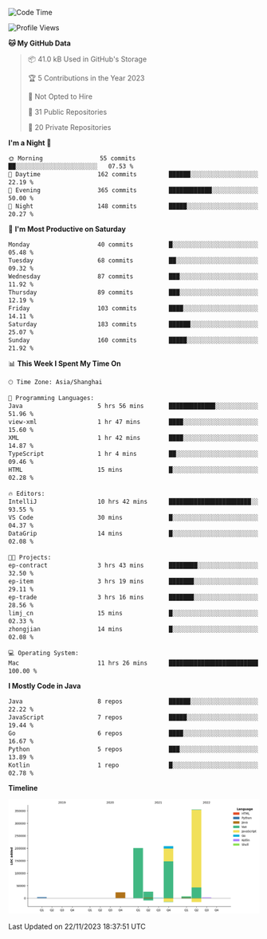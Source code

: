 <!--START_SECTION:waka-->
![Code Time](http://img.shields.io/badge/Code%20Time-2%2C138%20hrs%201%20min-blue)

![Profile Views](http://img.shields.io/badge/Profile%20Views-0-blue)

**🐱 My GitHub Data** 

> 📦 41.0 kB Used in GitHub's Storage 
 > 
> 🏆 5 Contributions in the Year 2023
 > 
> 🚫 Not Opted to Hire
 > 
> 📜 31 Public Repositories 
 > 
> 🔑 20 Private Repositories 
 > 
**I'm a Night 🦉** 

```text
🌞 Morning                55 commits          ██░░░░░░░░░░░░░░░░░░░░░░░   07.53 % 
🌆 Daytime                162 commits         ██████░░░░░░░░░░░░░░░░░░░   22.19 % 
🌃 Evening                365 commits         ████████████░░░░░░░░░░░░░   50.00 % 
🌙 Night                  148 commits         █████░░░░░░░░░░░░░░░░░░░░   20.27 % 
```
📅 **I'm Most Productive on Saturday** 

```text
Monday                   40 commits          █░░░░░░░░░░░░░░░░░░░░░░░░   05.48 % 
Tuesday                  68 commits          ██░░░░░░░░░░░░░░░░░░░░░░░   09.32 % 
Wednesday                87 commits          ███░░░░░░░░░░░░░░░░░░░░░░   11.92 % 
Thursday                 89 commits          ███░░░░░░░░░░░░░░░░░░░░░░   12.19 % 
Friday                   103 commits         ████░░░░░░░░░░░░░░░░░░░░░   14.11 % 
Saturday                 183 commits         ██████░░░░░░░░░░░░░░░░░░░   25.07 % 
Sunday                   160 commits         █████░░░░░░░░░░░░░░░░░░░░   21.92 % 
```


📊 **This Week I Spent My Time On** 

```text
🕑︎ Time Zone: Asia/Shanghai

💬 Programming Languages: 
Java                     5 hrs 56 mins       █████████████░░░░░░░░░░░░   51.96 % 
view-xml                 1 hr 47 mins        ████░░░░░░░░░░░░░░░░░░░░░   15.60 % 
XML                      1 hr 42 mins        ████░░░░░░░░░░░░░░░░░░░░░   14.87 % 
TypeScript               1 hr 4 mins         ██░░░░░░░░░░░░░░░░░░░░░░░   09.46 % 
HTML                     15 mins             █░░░░░░░░░░░░░░░░░░░░░░░░   02.28 % 

🔥 Editors: 
IntelliJ                 10 hrs 42 mins      ███████████████████████░░   93.55 % 
VS Code                  30 mins             █░░░░░░░░░░░░░░░░░░░░░░░░   04.37 % 
DataGrip                 14 mins             █░░░░░░░░░░░░░░░░░░░░░░░░   02.08 % 

🐱‍💻 Projects: 
ep-contract              3 hrs 43 mins       ████████░░░░░░░░░░░░░░░░░   32.50 % 
ep-item                  3 hrs 19 mins       ███████░░░░░░░░░░░░░░░░░░   29.11 % 
ep-trade                 3 hrs 16 mins       ███████░░░░░░░░░░░░░░░░░░   28.56 % 
limj_cn                  15 mins             █░░░░░░░░░░░░░░░░░░░░░░░░   02.33 % 
zhongjian                14 mins             █░░░░░░░░░░░░░░░░░░░░░░░░   02.08 % 

💻 Operating System: 
Mac                      11 hrs 26 mins      █████████████████████████   100.00 % 
```

**I Mostly Code in Java** 

```text
Java                     8 repos             ██████░░░░░░░░░░░░░░░░░░░   22.22 % 
JavaScript               7 repos             █████░░░░░░░░░░░░░░░░░░░░   19.44 % 
Go                       6 repos             ████░░░░░░░░░░░░░░░░░░░░░   16.67 % 
Python                   5 repos             ███░░░░░░░░░░░░░░░░░░░░░░   13.89 % 
Kotlin                   1 repo              █░░░░░░░░░░░░░░░░░░░░░░░░   02.78 % 
```



**Timeline**

![Lines of Code chart](https://raw.githubusercontent.com/youtiaoguagua/youtiaoguagua/master/assets/bar_graph.png)


 Last Updated on 22/11/2023 18:37:51 UTC
<!--END_SECTION:waka-->